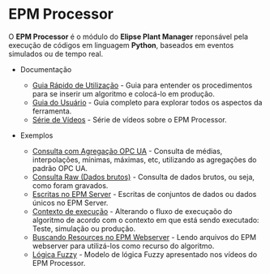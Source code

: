 # EPM Processor

O **EPM Processor** é o módulo do **Elipse Plant Manager** reponsável pela execução de códigos em linguagem **Python**, baseados em eventos simulados ou de tempo real. 

* Documentação

  * [Guia Rápido de Utilização](quickstart/README.md) - Guia para entender os procedimentos para se inserir um algoritmo e colocá-lo em produção.
  * [Guia do Usuário](guiadousuario/README.md) - Guia completo para explorar todos os aspectos da ferramenta.
  * [Série de Vídeos](https://www.youtube.com/playlist?list=PLoCAWpTf0fzV9oC8JXTKmzjxICoVoYOK-) - Série de vídeos sobre o EPM Processor.

* Exemplos

  * [Consulta com Agregação OPC UA](exemplos/aggregation_query.py) - Consulta de médias, interpolações, mínimas, máximas, etc,  utilizando as agregações do padrão OPC UA.
  * [Consulta Raw (Dados brutos)](exemplos/raw_query.py) - Consulta de dados brutos, ou seja, como foram gravados. 
  * [Escritas no EPM Server](exemplos/write_methods.py) - Escritas de conjuntos de dados ou dados únicos no EPM Server.
  * [Contexto de execução](exemplos/scope_context.py) - Alterando o fluxo de execuçaõo do algoritmo de acordo com o contexto em que está sendo executado: Teste, simulação ou produção.
  * [Buscando Resources no EPM Webserver](exemplos/get_resources.py) - Lendo arquivos do EPM webserver para utilizá-los como recurso do algoritmo. 
  * [Lógica Fuzzy](exemplos/fuzzy_thermal_comfort_kpi.py) - Modelo de lógica Fuzzy apresentado nos vídeos do EPM Processor.



  
